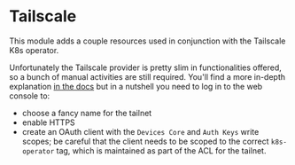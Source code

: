 # Tailscale

This module adds a couple resources used in conjunction with the Tailscale K8s operator.

Unfortunately the Tailscale provider is pretty slim in functionalities offered, so a bunch of manual activities are still required. You'll find a more in-depth explanation [in the docs](https://tailscale.com/kb/1236/kubernetes-operator) but in a nutshell you need to log in to the web console to:

- choose a fancy name for the tailnet
- enable HTTPS
- create an OAuth client with the `Devices Core` and `Auth Keys` write scopes; be careful that the client needs to be scoped to the correct `k8s-operator` tag, which is maintained as part of the ACL for the tailnet.
